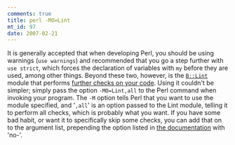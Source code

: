 ```yaml
--- 
comments: true
title: perl -MO=Lint
mt_id: 97
date: 2007-02-21
---
```

It is generally accepted that when developing Perl, you should be using warnings (`use warnings`) and recommended that you go a step further with `use strict`, which forces the declaration of variables with `my` before they are used, among other things.  Beyond these two, however, is the [`B::Lint`](http://search.cpan.org/~nwclark/perl-5.8.8/ext/B/B/Lint.pm) module that performs [further checks on your code](http://www.perl.com/doc/manual/html/lib/B/Lint.html).  Using it couldn't be simpler; simply pass the option `-MO=Lint,all` to the Perl command when invoking your program.  The `-M` option tells Perl that you want to use the module specified, and '`,all`' is an option passed to the Lint module, telling it to perform all checks, which is probably what you want.  If you have some bad habit, or want it to specifically skip some checks, you can add that on to the argument list, prepending the option listed in [the documentation](http://search.cpan.org/~nwclark/perl-5.8.8/ext/B/B/Lint.pm) with 'no-'.
